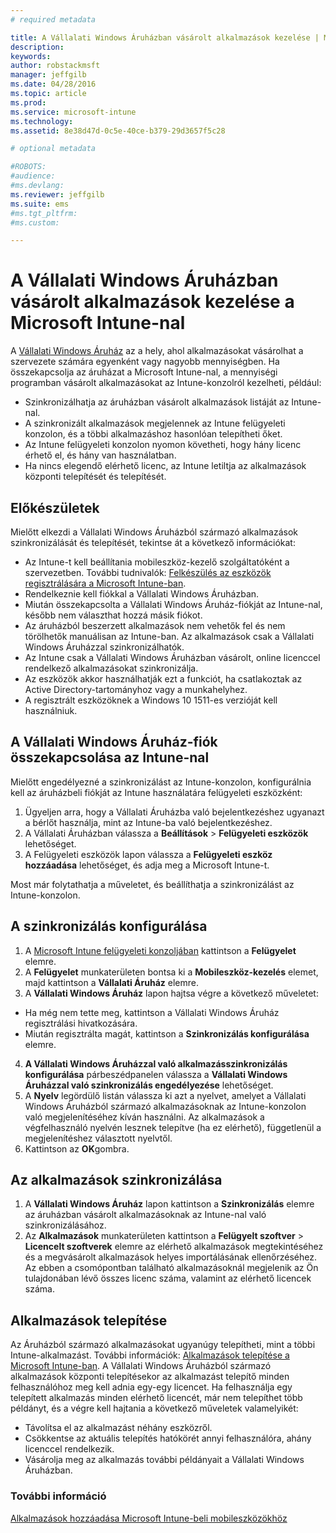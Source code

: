 ```yaml
---
# required metadata

title: A Vállalati Windows Áruházban vásárolt alkalmazások kezelése | Microsoft Intune
description:
keywords:
author: robstackmsft
manager: jeffgilb
ms.date: 04/28/2016
ms.topic: article
ms.prod:
ms.service: microsoft-intune
ms.technology:
ms.assetid: 8e38d47d-0c5e-40ce-b379-29d3657f5c28

# optional metadata

#ROBOTS:
#audience:
#ms.devlang:
ms.reviewer: jeffgilb
ms.suite: ems
#ms.tgt_pltfrm:
#ms.custom:

---
```


# A Vállalati Windows Áruházban vásárolt alkalmazások kezelése a Microsoft Intune-nal
A [Vállalati Windows Áruház](https://www.microsoft.com/business-store) az a hely, ahol alkalmazásokat vásárolhat a szervezete számára egyenként vagy nagyobb mennyiségben. Ha összekapcsolja az áruházat a Microsoft Intune-nal, a mennyiségi programban vásárolt alkalmazásokat az Intune-konzolról kezelheti, például:
* Szinkronizálhatja az áruházban vásárolt alkalmazások listáját az Intune-nal.
* A szinkronizált alkalmazások megjelennek az Intune felügyeleti konzolon, és a többi alkalmazáshoz hasonlóan telepítheti őket.
* Az Intune felügyeleti konzolon nyomon követheti, hogy hány licenc érhető el, és hány van használatban.
* Ha nincs elegendő elérhető licenc, az Intune letiltja az alkalmazások központi telepítését és telepítését.

## Előkészületek
Mielőtt elkezdi a Vállalati Windows Áruházból származó alkalmazások szinkronizálását és telepítését, tekintse át a következő információkat:
* Az Intune-t kell beállítania mobileszköz-kezelő szolgáltatóként a szervezetben. További tudnivalók: [Felkészülés az eszközök regisztrálására a Microsoft Intune-ban](get-ready-to-enroll-devices-in-microsoft-intune.md).
* Rendelkeznie kell fiókkal a Vállalati Windows Áruházban.
* Miután összekapcsolta a Vállalati Windows Áruház-fiókját az Intune-nal, később nem választhat hozzá másik fiókot.
* Az áruházból beszerzett alkalmazások nem vehetők fel és nem törölhetők manuálisan az Intune-ban. Az alkalmazások csak a Vállalati Windows Áruházzal szinkronizálhatók.
* Az Intune csak a Vállalati Windows Áruházban vásárolt, online licenccel rendelkező alkalmazásokat szinkronizálja.
* Az eszközök akkor használhatják ezt a funkciót, ha csatlakoztak az Active Directory-tartományhoz vagy a munkahelyhez.
* A regisztrált eszközöknek a Windows 10 1511-es verzióját kell használniuk.

## A Vállalati Windows Áruház-fiók összekapcsolása az Intune-nal
Mielőtt engedélyezné a szinkronizálást az Intune-konzolon, konfigurálnia kell az áruházbeli fiókját az Intune használatára felügyeleti eszközként:
1. Ügyeljen arra, hogy a Vállalati Áruházba való bejelentkezéshez ugyanazt a bérlőt használja, mint az Intune-ba való bejelentkezéshez.
2. A Vállalati Áruházban válassza a **Beállítások** > **Felügyeleti eszközök** lehetőséget.
3. A Felügyeleti eszközök lapon válassza a **Felügyeleti eszköz hozzáadása** lehetőséget, és adja meg a Microsoft Intune-t.

Most már folytathatja a műveletet, és beállíthatja a szinkronizálást az Intune-konzolon.

## A szinkronizálás konfigurálása

1. A [Microsoft Intune felügyeleti konzoljában](https://manage.microsoft.com) kattintson a **Felügyelet** elemre.
2. A **Felügyelet** munkaterületen bontsa ki a **Mobileszköz-kezelés** elemet, majd kattintson a **Vállalati Áruház** elemre.
3. A **Vállalati Windows Áruház** lapon hajtsa végre a következő műveletet:
* Ha még nem tette meg, kattintson a Vállalati Windows Áruház regisztrálási hivatkozására.
* Miután regisztrálta magát, kattintson a **Szinkronizálás konfigurálása** elemre.
4. **A Vállalati Windows Áruházzal való alkalmazásszinkronizálás konfigurálása** párbeszédpanelen válassza a **Vállalati Windows Áruházzal való szinkronizálás engedélyezése** lehetőséget.
5. A **Nyelv** legördülő listán válassza ki azt a nyelvet, amelyet a Vállalati Windows Áruházból származó alkalmazásoknak az Intune-konzolon való megjelenítéséhez kíván használni. Az alkalmazások a végfelhasználó nyelvén lesznek telepítve (ha ez elérhető), függetlenül a megjelenítéshez választott nyelvtől.
6. Kattintson az **OK**gombra.

## Az alkalmazások szinkronizálása

1. A **Vállalati Windows Áruház** lapon kattintson a **Szinkronizálás** elemre az áruházban vásárolt alkalmazásoknak az Intune-nal való szinkronizálásához.
2. Az **Alkalmazások** munkaterületen kattintson a **Felügyelt szoftver** > **Licencelt szoftverek** elemre az elérhető alkalmazások megtekintéséhez és a megvásárolt alkalmazások helyes importálásának ellenőrzéséhez.
Az ebben a csomópontban található alkalmazásoknál megjelenik az Ön tulajdonában lévő összes licenc száma, valamint az elérhető licencek száma.

## Alkalmazások telepítése

Az Áruházból származó alkalmazásokat ugyanúgy telepítheti, mint a többi Intune-alkalmazást. További információk: [Alkalmazások telepítése a Microsoft Intune-ban](deploy-apps-in-microsoft-intune.md).
A Vállalati Windows Áruházból származó alkalmazások központi telepítésekor az alkalmazást telepítő minden felhasználóhoz meg kell adnia egy-egy licencet. Ha felhasználja egy telepített alkalmazás minden elérhető licencét, már nem telepíthet több példányt, és a végre kell hajtania a következő műveletek valamelyikét:
* Távolítsa el az alkalmazást néhány eszközről.
* Csökkentse az aktuális telepítés hatókörét annyi felhasználóra, ahány licenccel rendelkezik.
* Vásárolja meg az alkalmazás további példányait a Vállalati Windows Áruházban.


### További információ
[Alkalmazások hozzáadása Microsoft Intune-beli mobileszközökhöz](add-apps-for-mobile-devices-in-microsoft-intune.md)




<!--HONumber=Jun16_HO1-->


